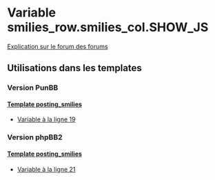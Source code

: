 # Variable smilies_row.smilies_col.SHOW_JS
[Explication sur le forum des forums](http://forum.forumactif.com/t294113-listing-des-variables#smilies_row.smilies_col.SHOW_JS)

## Utilisations dans les templates

### Version PunBB

#### [Template posting_smilies](punbb/posting_smilies.md)
* [Variable à la ligne 19](../punbb/posting_smilies.tpl#L19)

### Version phpBB2

#### [Template posting_smilies](subsilver/posting_smilies.md)
* [Variable à la ligne 21](../subsilver/posting_smilies.tpl#L21)